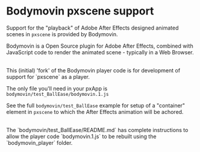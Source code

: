 # Bodymovin pxscene support

Support for the "playback" of Adobe After Effects designed animated scenes 
in `pxscene` is provided by Bodymovin.
<br/>

Bodymovin is a Open Source plugin for Adobe After Effects, combined with 
JavaScript code to render the animated scene - typically in a Web Browser.

<br/>
This (initial) 'fork' of the Bodymovin player code is for development of 
support for `pxscene` as a player.

The only file you'll need in your pxApp is `bodymovin/test_BallEase/bodymovin.1.js`

See the full `bodymovin/test_BallEase` example for setup of a "container" 
element in `pxscene` to which the After Effects animation will be achored.

<br/>
The `bodymovin/test_BallEase/README.md` has complete instructions to allow the
player code `bodymovin.1.js` to be rebuilt using the `bodymovin_player` folder.
<br/>
